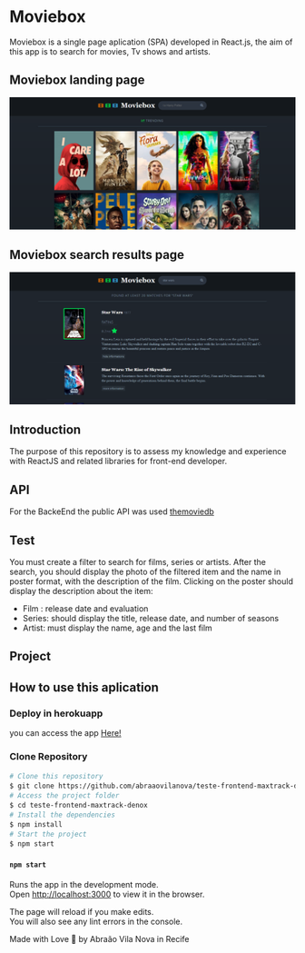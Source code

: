 # Moviebox
Moviebox is a single page aplication (SPA) developed in React.js, the aim of this app is to search for movies, Tv shows and artists.

## Moviebox landing page
![Moviebox view #1](/images/readme-img1.png)

## Moviebox search results page
![Moviebox view #2](/images/readme-img2.png)

## Introduction
The purpose of this repository is to assess my knowledge and experience with ReactJS and related libraries for front-end developer.


## API
For the BackeEnd the public API was used [themoviedb](https://www.themoviedb.org/)

## Test
You must create a filter to search for films, series or artists. After the search, you should display the photo of the filtered item and the name in poster format, with the description of the film.
Clicking on the poster should display the description about the item:
* Film : release date and evaluation
* Series: should display the title, release date, and number of seasons
* Artist: must display the name, age and the last film

## Project
 
## How to use this aplication

### Deploy in herokuapp
you can access the app [Here!](https://moviebox-frontend-maxtrack.herokuapp.com/)

### Clone Repository

```bash
# Clone this repository
$ git clone https://github.com/abraaovilanova/teste-frontend-maxtrack-denox
# Access the project folder
$ cd teste-frontend-maxtrack-denox
# Install the dependencies
$ npm install
# Start the project
$ npm start
```

#### `npm start`

Runs the app in the development mode.\
Open [http://localhost:3000](http://localhost:3000) to view it in the browser.

The page will reload if you make edits.\
You will also see any lint errors in the console.

Made with Love :gift_heart: by Abraão Vila Nova in Recife


